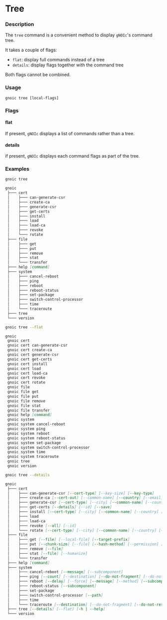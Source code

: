 # Tree

### Description

The `tree` command is a convenient method to display `gNOIc`'s command tree.

It takes a couple of flags:

- `flat`: display full commands instead of a tree
- `details`: display flags together with the command tree

Both flags cannot be combined.

### Usage

`gnoic tree [local-flags]`

### Flags

#### flat

If present, `gNOIc` displays a list of commands rather than a tree.

#### details

if present, `gNOIc` displays each command flags as part of the tree.

### Examples

```bash
gnoic tree
```

```md
gnoic
 ├─── cert
 │    ├─── can-generate-csr
 │    ├─── create-ca
 │    ├─── generate-csr
 │    ├─── get-certs
 │    ├─── install
 │    ├─── load
 │    ├─── load-ca
 │    ├─── revoke
 │    └─── rotate
 ├─── file
 │    ├─── get
 │    ├─── put
 │    ├─── remove
 │    ├─── stat
 │    └─── transfer
 ├─── help [command]
 ├─── system
 │    ├─── cancel-reboot
 │    ├─── ping
 │    ├─── reboot
 │    ├─── reboot-status
 │    ├─── set-package
 │    ├─── switch-control-processor
 │    ├─── time
 │    └─── traceroute
 ├─── tree
 └─── version
```

```bash
gnoic tree --flat
```

```md
gnoic
 gnoic cert
 gnoic cert can-generate-csr
 gnoic cert create-ca
 gnoic cert generate-csr
 gnoic cert get-certs
 gnoic cert install
 gnoic cert load
 gnoic cert load-ca
 gnoic cert revoke
 gnoic cert rotate
 gnoic file
 gnoic file get
 gnoic file put
 gnoic file remove
 gnoic file stat
 gnoic file transfer
 gnoic help [command]
 gnoic system
 gnoic system cancel-reboot
 gnoic system ping
 gnoic system reboot
 gnoic system reboot-status
 gnoic system set-package
 gnoic system switch-control-processor
 gnoic system time
 gnoic system traceroute
 gnoic tree
 gnoic version
```

```bash
gnoic tree --details
```

```md
gnoic
 ├─── cert
 │    ├─── can-generate-csr [--cert-type] [--key-size] [--key-type]
 │    ├─── create-ca [--cert-out] [--common-name] [--country] [--email] [--key-out] [--key-size] [--locality] [--org] [--org-unit] [--postal-code] [--state] [--street-address] [--validity]
 │    ├─── generate-csr [--cert-type] [--city] [--common-name] [--country] [--email-id] [--id] [--ip-address] [--key-type] [--min-key-size] [--org] [--org-unit] [--state]
 │    ├─── get-certs [--details] [--id] [--save]
 │    ├─── install [--cert-type] [--city] [--common-name] [--country] [--email-id] [--id] [--ip-address] [--key-type] [--min-key-size] [--org] [--org-unit] [--print-csr] [--state] [--validity]
 │    ├─── load
 │    ├─── load-ca
 │    ├─── revoke [--all] [--id]
 │    └─── rotate [--cert-type] [--city] [--common-name] [--country] [--email-id] [--id] [--ip-address] [--key-type] [--min-key-size] [--org] [--org-unit] [--print-csr] [--state] [--validity]
 ├─── file
 │    ├─── get [--file] [--local-file] [--target-prefix]
 │    ├─── put [--chunk-size] [--file] [--hash-method] [--permission] [--remote-name]
 │    ├─── remove [--file]
 │    ├─── stat [--file] [--humanize]
 │    └─── transfer
 ├─── help [command]
 ├─── system
 │    ├─── cancel-reboot [--message] [--subcomponent]
 │    ├─── ping [--count] [--destination] [--do-not-fragment] [--do-not-resolve] [--interval] [--protocol] [--size] [--source] [--wait]
 │    ├─── reboot [--delay] [--force] [--message] [--method] [--subcomponent]
 │    ├─── reboot-status [--subcomponent]
 │    ├─── set-package
 │    ├─── switch-control-processor [--path]
 │    ├─── time
 │    └─── traceroute [--destination] [--do-not-fragment] [--do-not-resolve] [--initial-ttl] [--interval] [-3 | --l3protocol] [-4 | --l4protocol] [--max-ttl] [--size] [--source] [--wait]
 ├─── tree [--details] [--flat] [-h | --help]
 └─── version
```

